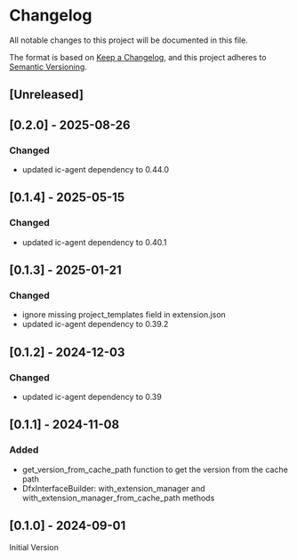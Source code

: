 # Changelog

All notable changes to this project will be documented in this file.

The format is based on [Keep a Changelog](https://keepachangelog.com/en/1.1.0/),
and this project adheres to [Semantic Versioning](https://semver.org/spec/v2.0.0.html).

## [Unreleased]

## [0.2.0] - 2025-08-26

### Changed

- updated ic-agent dependency to 0.44.0

## [0.1.4] - 2025-05-15

### Changed

- updated ic-agent dependency to 0.40.1

## [0.1.3] - 2025-01-21

### Changed

 - ignore missing project_templates field in extension.json
 - updated ic-agent dependency to 0.39.2

## [0.1.2] - 2024-12-03

### Changed

 - updated ic-agent dependency to 0.39

## [0.1.1] - 2024-11-08

### Added

 - get_version_from_cache_path function to get the version from the cache path
 - DfxInterfaceBuilder: with_extension_manager and with_extension_manager_from_cache_path methods

## [0.1.0] - 2024-09-01

Initial Version
